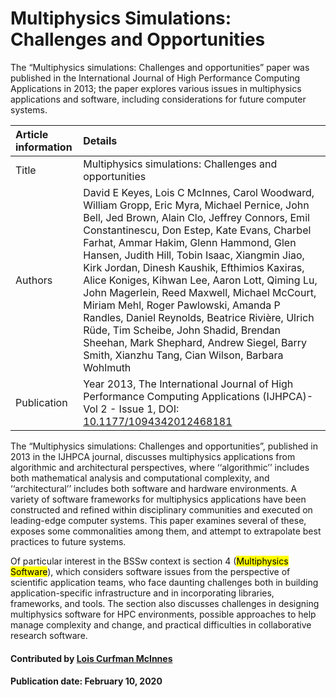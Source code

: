 # Multiphysics Simulations: Challenges and Opportunities

The “Multiphysics simulations: Challenges and opportunities” paper was published in the International Journal of High Performance Computing Applications in 2013; the paper explores various issues in multiphysics applications and software, including considerations for future computer systems.


Article information | Details 
:--- | :---
Title  | Multiphysics simulations: Challenges and opportunities
Authors | David E Keyes, Lois C McInnes, Carol Woodward, William Gropp, Eric Myra, Michael Pernice, John Bell, Jed Brown, Alain Clo, Jeffrey Connors, Emil Constantinescu, Don Estep, Kate Evans, Charbel Farhat, Ammar Hakim, Glenn Hammond, Glen Hansen, Judith Hill, Tobin Isaac, Xiangmin Jiao, Kirk Jordan, Dinesh Kaushik, Efthimios Kaxiras, Alice Koniges, Kihwan Lee, Aaron Lott, Qiming Lu, John Magerlein, Reed Maxwell, Michael McCourt, Miriam Mehl, Roger Pawlowski, Amanda P Randles, Daniel Reynolds, Beatrice Rivière, Ulrich Rüde, Tim Scheibe, John Shadid, Brendan Sheehan, Mark Shephard, Andrew Siegel, Barry Smith, Xianzhu Tang, Cian Wilson, Barbara Wohlmuth
Publication | Year 2013, The International Journal of High Performance Computing Applications (IJHPCA)- Vol 2 - Issue 1, DOI: [10.1177/1094342012468181](https://doi.org/10.1177/1094342012468181)


The “Multiphysics simulations: Challenges and opportunities”, published in 2013 in the IJHPCA journal, discusses multiphysics applications from algorithmic and architectural perspectives, where ‘‘algorithmic’’ includes both mathematical analysis and computational complexity, and ‘‘architectural’’ includes both software and hardware environments. A variety of software frameworks for multiphysics applications have been constructed and refined within disciplinary communities and executed on leading-edge computer systems. This paper examines several of these, exposes some commonalities among them, and attempt to extrapolate best practices to future systems. 

Of particular interest in the BSSw context is section 4 (<mark>Multiphysics Software</mark>), which considers software issues from the perspective of scientific application teams, who face daunting challenges both in building application-specific infrastructure and in incorporating libraries, frameworks, and tools.  The section also discusses challenges in designing multiphysics software for HPC environments, possible approaches to help manage complexity and change, and practical difficulties in collaborative research software.

#### Contributed by [Lois Curfman McInnes](https://github.com/curfman)

#### Publication date: February 10, 2020

<!---
Publish: yes
Categories: planning, performance
Topics: software interoperability, high-performance computing (HPC)
Tags: paper
Level: 2
Prerequisites: defaults
Aggregate: none
--->
